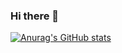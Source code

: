 ### Hi there 👋
[![Anurag's GitHub stats](https://github-readme-stats.vercel.app/api?username=fazerlazer2101)](https://github.com/anuraghazra/github-readme-stats)

<!--
**fazerlazer2101/fazerlazer2101** is a ✨ _special_ ✨ repository because its `README.md` (this file) appears on your GitHub profile.

Here are some ideas to get you started:

- 🔭 I’m currently working on ...
- 🌱 I’m currently learning ...
- 👯 I’m looking to collaborate on ...
- 🤔 I’m looking for help with ...
- 💬 Ask me about ...
- 📫 How to reach me: ...
- 😄 Pronouns: ...
- ⚡ Fun fact: ...
-->
